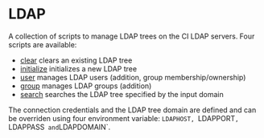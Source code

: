 LDAP
====

A collection of scripts to manage LDAP trees on the CI LDAP servers. Four scripts are available:

- [clear](clear) clears an existing LDAP tree
- [initialize](initialize) initializes a new LDAP tree
- [user](user) manages LDAP users (addition, group membership/ownership)
- [group](group) manages LDAP groups (addition)
- [search](search) searches the LDAP tree specified by the input domain

The connection credentials and the LDAP tree domain are defined and can be
overriden using four environment variable: `LDAPHOST, `LDAPPORT`, `LDAPPASS` 
and `LDAPDOMAIN`.
